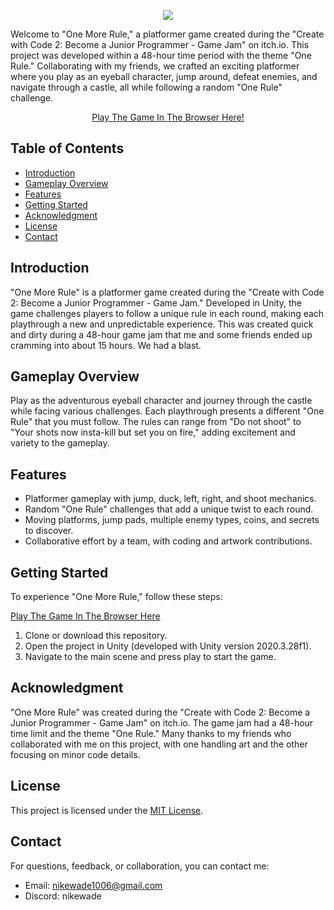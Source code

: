 
<p align="center">
  <img src="https://i.imgur.com/RER0qZC_d.webp?maxwidth=760&fidelity=grand.png" />
</p>


Welcome to "One More Rule," a platformer game created during the "Create with Code 2: Become a Junior Programmer - Game Jam" on itch.io. This project was developed within a 48-hour time period with the theme "One Rule." Collaborating with my friends, we crafted an exciting platformer where you play as an eyeball character, jump around, defeat enemies, and navigate through a castle, all while following a random "One Rule" challenge.

<p align="center">
  <a href="https://nikewade.itch.io/one-more-rule">Play The Game In The Browser Here!</a>
</p>

## Table of Contents
- [Introduction](#introduction)
- [Gameplay Overview](#gameplay-overview)
- [Features](#features)
- [Getting Started](#getting-started)
- [Acknowledgment](#acknowledgment)
- [License](#license)
- [Contact](#contact)

## Introduction
"One More Rule" is a platformer game created during the "Create with Code 2: Become a Junior Programmer - Game Jam." Developed in Unity, the game challenges players to follow a unique rule in each round, making each playthrough a new and unpredictable experience.
This was created quick and dirty during a 48-hour game jam that me and some friends ended up cramming into about 15 hours. We had a blast.

## Gameplay Overview
Play as the adventurous eyeball character and journey through the castle while facing various challenges. Each playthrough presents a different "One Rule" that you must follow. The rules can range from "Do not shoot" to "Your shots now insta-kill but set you on fire," adding excitement and variety to the gameplay.

## Features
- Platformer gameplay with jump, duck, left, right, and shoot mechanics.
- Random "One Rule" challenges that add a unique twist to each round.
- Moving platforms, jump pads, multiple enemy types, coins, and secrets to discover.
- Collaborative effort by a team, with coding and artwork contributions.

## Getting Started
To experience "One More Rule," follow these steps:

<a href="https://nikewade.itch.io/one-more-rule">Play The Game In The Browser Here</a>

1. Clone or download this repository.
2. Open the project in Unity (developed with Unity version 2020.3.28f1).
3. Navigate to the main scene and press play to start the game.

## Acknowledgment
"One More Rule" was created during the "Create with Code 2: Become a Junior Programmer - Game Jam" on itch.io. The game jam had a 48-hour time limit and the theme "One Rule." Many thanks to my friends who collaborated with me on this project, with one handling art and the other focusing on minor code details.

## License
This project is licensed under the [MIT License](LICENSE).

## Contact
For questions, feedback, or collaboration, you can contact me:
- Email: nikewade1006@gmail.com
- Discord: nikewade
